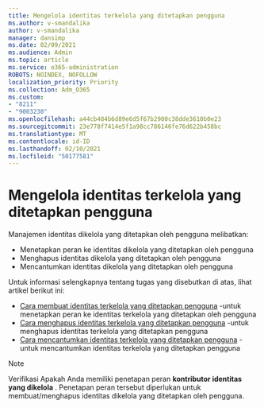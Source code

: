 ```yaml
---
title: Mengelola identitas terkelola yang ditetapkan pengguna
ms.author: v-smandalika
author: v-smandalika
manager: dansimp
ms.date: 02/09/2021
ms.audience: Admin
ms.topic: article
ms.service: o365-administration
ROBOTS: NOINDEX, NOFOLLOW
localization_priority: Priority
ms.collection: Adm_O365
ms.custom:
- "8211"
- "9003230"
ms.openlocfilehash: a44cb484b6d89e6d5f67b2900c38dde3610b0e23
ms.sourcegitcommit: 23e778f7414e5f1a98cc786146fe76d622b458bc
ms.translationtype: MT
ms.contentlocale: id-ID
ms.lasthandoff: 02/10/2021
ms.locfileid: "50177581"
---
```

# <a name="manage-a-user-assigned-managed-identity"></a>Mengelola identitas terkelola yang ditetapkan pengguna

Manajemen identitas dikelola yang ditetapkan oleh pengguna melibatkan:

- Menetapkan peran ke identitas dikelola yang ditetapkan oleh pengguna
- Menghapus identitas dikelola yang ditetapkan oleh pengguna
- Mencantumkan identitas dikelola yang ditetapkan oleh pengguna

Untuk informasi selengkapnya tentang tugas yang disebutkan di atas, lihat artikel berikut ini:

- [Cara membuat identitas terkelola yang ditetapkan pengguna](https://docs.microsoft.com/azure/active-directory/managed-identities-azure-resources/how-to-manage-ua-identity-portal) -untuk menetapkan peran ke identitas terkelola yang ditetapkan oleh pengguna
- [Cara menghapus identitas terkelola yang ditetapkan pengguna](https://docs.microsoft.com/azure/active-directory/managed-identities-azure-resources/how-to-manage-ua-identity-portal) -untuk menghapus identitas terkelola yang ditetapkan pengguna
- [Cara mencantumkan identitas terkelola yang ditetapkan pengguna](https://docs.microsoft.com/azure/active-directory/managed-identities-azure-resources/how-to-manage-ua-identity-portal) -untuk mencantumkan identitas terkelola yang ditetapkan pengguna

> [!NOTE]
> Verifikasi Apakah Anda memiliki penetapan peran **kontributor identitas yang dikelola** . Penetapan peran tersebut diperlukan untuk membuat/menghapus identitas dikelola yang ditetapkan oleh pengguna.
